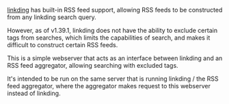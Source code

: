 [linkding](https://github.com/sissbruecker/linkding) has built-in RSS feed support, allowing RSS feeds to be constructed from any linkding search query.

However, as of v1.39.1, linkding does not have the ability to exclude certain tags from searches, which limits the capabilities of search, and makes it difficult to construct certain RSS feeds.

This is a simple webserver that acts as an interface between linkding and an RSS feed aggregator, allowing searching with excluded tags.

It's intended to be run on the same server that is running linkding / the RSS feed aggregator, where the aggregator makes request to this webserver instead of linkding.

